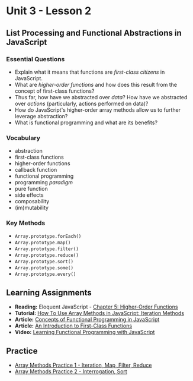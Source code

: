 # Unit 3 - Lesson 2

## List Processing and Functional Abstractions in JavaScript

### Essential Questions
* Explain what it means that functions are _first-class citizens_ in JavaScript.
* What are _higher-order functions_ and how does this result from the concept of first-class functions?
* Thus far, how have we abstracted over _data_? How have we abstracted over _actions_ (particularly, actions performed on data)?
* How do JavaScript's higher-order array methods allow us to further leverage abstraction?
* What is functional programming and what are its benefits?

### Vocabulary
* abstraction
* first-class functions
* higher-order functions
* callback function
* functional programming
* programming _paradigm_
* pure function
* side effects
* composability  
* (im)mutability

### Key Methods
* `Array.prototype.forEach()` 
* `Array.prototype.map()`
* `Array.prototype.filter()`
* `Array.prototype.reduce()`
* `Array.prototype.sort()`
* `Array.prototype.some()`
* `Array.prototype.every()`

## Learning Assignments
* **Reading:** Eloquent JavaScript - [Chapter 5: Higher-Order Functions](https://eloquentjavascript.net/05_higher_order.html)
* **Tutorial:** [How To Use Array Methods in JavaScript: Iteration Methods](https://www.digitalocean.com/community/tutorials/how-to-use-array-methods-in-javascript-iteration-methods)
* **Article:** [Concepts of Functional Programming in JavaScript](https://medium.com/the-renaissance-developer/concepts-of-functional-programming-in-javascript-6bc84220d2aa)
* **Article:** [An Introduction to First-Class Functions](https://medium.com/launch-school/javascript-weekly-an-introduction-to-first-class-functions-9d069e6fb137)
* **Video:** [Learning Functional Programming with JavaScript](https://www.youtube.com/watch?v=e-5obm1G_FY)

## Practice
* [Array Methods Practice 1 - Iteration, Map, Filter, Reduce](./practice/map-filter-reduce.md)
* [Array Methods Practice 2 - Interrogation, Sort](./practice/interrogation-sort.md) 
